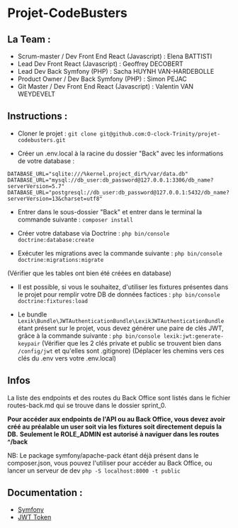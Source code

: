 # Projet-CodeBusters

## La Team :

- Scrum-master / Dev Front End React (Javascript) : Elena BATTISTI
- Lead Dev Front React (Javascript) : Geoffrey DECOBERT
- Lead Dev Back Symfony (PHP) : Sacha HUYNH VAN-HARDEBOLLE
- Product Owner / Dev Back Symfony (PHP) : Simon PEJAC
- Git Master / Dev Front End React (Javascript) : Valentin VAN WEYDEVELT

## Instructions :

- Cloner le projet :
```git clone git@github.com:O-clock-Trinity/projet-codebusters.git```

- Créer un .env.local à la racine du dossier "Back" avec les informations de votre database :
```
DATABASE_URL="sqlite:///%kernel.project_dir%/var/data.db"
DATABASE_URL="mysql://db_user:db_password@127.0.0.1:3306/db_name?serverVersion=5.7"
DATABASE_URL="postgresql://db_user:db_password@127.0.0.1:5432/db_name?serverVersion=13&charset=utf8"
```

- Entrer dans le sous-dossier "Back" et entrer dans le terminal la commande suivante :
```composer install```

- Créer votre database via Doctrine :
```php bin/console doctrine:database:create```

- Exécuter les migrations avec la commande suivante :
```php bin/console doctrine:migrations:migrate```

(Vérifier que les tables ont bien été créées en database)

- Il est possible, si vous le souhaitez, d'utiliser les fixtures présentes dans le projet pour remplir votre DB de données factices :
```php bin/console doctrine:fixtures:load```

- Le bundle ```Lexik\Bundle\JWTAuthenticationBundle\LexikJWTAuthenticationBundle``` étant présent sur le projet, vous devez générer une paire de clés JWT, grâce à la commande suivante :
```php bin/console lexik:jwt:generate-keypair```
(Vérifier que les 2 clés private et public se trouvent bien dans ```/config/jwt``` et qu'elles sont .gitignore)
(Déplacer les chemins vers ces clés du .env vers votre .env.local)

## Infos

La liste des endpoints et des routes du Back Office sont listés dans le fichier routes-back.md qui se trouve dans le dossier sprint_0.

**Pour accéder aux endpoints de l'API ou au Back Office, vous devez avoir créé au préalable un user soit via les fixtures soit directement depuis la DB.**
**Seulement le ROLE_ADMIN est autorisé à naviguer dans les routes ^/back**

NB: Le package symfony/apache-pack étant déjà présent dans le composer.json, vous pouvez l'utiliser pour accéder au Back Office, ou lancer un serveur de dev ```php -S localhost:8000 -t public```


## Documentation :

- [Symfony](https://symfony.com/doc/current/index.html)
- [JWT Token](https://github.com/lexik/LexikJWTAuthenticationBundle)
